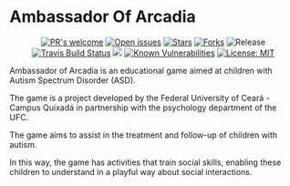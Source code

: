 # Ambassador Of Arcadia

<p align="center">
  <a href="https://github.com/gleydson/AmbassadorOfArcadia/pulls"><img src="https://img.shields.io/github/issues-pr/gleydson/AmbassadorOfArcadia.svg" alt="PR's welcome"></a>
  <a href="https://github.com/gleydson/AmbassadorOfArcadia/issues"><img src="https://img.shields.io/github/issues/gleydson/AmbassadorOfArcadia.svg" alt="Open issues"></a>
  <a href="https://github.com/gleydson/AmbassadorOfArcadia"><img src="https://img.shields.io/github/stars/gleydson/AmbassadorOfArcadia.svg" alt="Stars"/></a>
  <a href=""><img src="https://img.shields.io/github/forks/gleydson/AmbassadorOfArcadia.svg" alt="Forks"/></a>
  <a http="https://github.com/gleydson/AmbassadorOfArcadia/releases"><img src="https://img.shields.io/github/release/gleydson/AmbassadorOfArcadia.svg" alt="Release"/></a>
  <a href="https://travis-ci.org/gleydson/AmbassadorOfArcadia"><img src="https://travis-ci.org/gleydson/AmbassadorOfArcadia.svg?branch=master" alt="Travis Build Status"></a>
  <a href="https://codecov.io/gh/gleydson/AmbassadorOfArcadia"><img src="https://codecov.io/gh/gleydson/AmbassadorOfArcadia/branch/master/graph/badge.svg" /></a>
  <a href="https://snyk.io/test/github/gleydson/AmbassadorOfArcadia"><img src="https://snyk.io/test/github/gleydson/AmbassadorOfArcadia/badge.svg" alt="Known Vulnerabilities" data-canonical-src="https://snyk.io/test/github/gleydson/AmbassadorOfArcadia" style="max-width:100%;"/></a>
  <a href="https://github.com/gleydson/AmbassadorOfArcadia/blob/master/LICENSE"><img src="https://img.shields.io/github/license/gleydson/AmbassadorOfArcadia.svg" alt="License: MIT"></a>
</p>

Ambassador of Arcadia is an educational game aimed at children with Autism Spectrum Disorder (ASD).

The game is a project developed by the Federal University of Ceará - Campus Quixadá in partnership with the psychology department of the UFC.

The game aims to assist in the treatment and follow-up of children with autism.

In this way, the game has activities that train social skills, enabling these children to understand in a playful way about social interactions.

